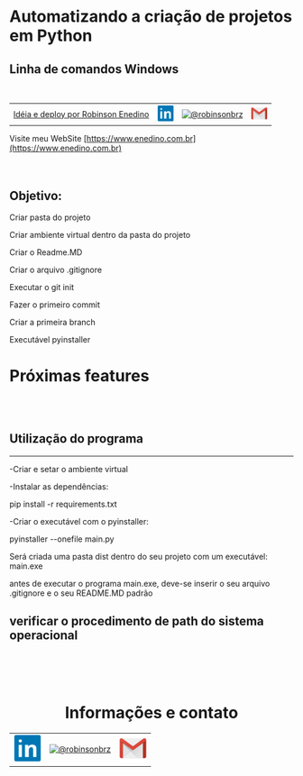 

# Automatizando a criação de projetos em Python
##  Linha de comandos Windows

<br>
  <div align="center">
    <table>
      </tr>
            <td>
                <a  href="https://www.linkedin.com/in/robinsonbrz/">
                Idéia e deploy por Robinson Enedino
            </td>
        <td>
            <a  href="https://www.linkedin.com/in/robinsonbrz/">
            <img src="https://raw.githubusercontent.com/robinsonbrz/robinsonbrz/main/static/img/linkedin.png" width="30" height="30">
        </td>
        <td>
            <a  href="https://www.linkedin.com/in/robinsonbrz/">
            <img  src="https://avatars.githubusercontent.com/u/18150643?s=96&amp;v=4" alt="@robinsonbrz" width="30" height="30">
        </td>
        <td>
            <a href="mailto:robinsonbrz@gmail.com">
            <img src="https://raw.githubusercontent.com/robinsonbrz/robinsonbrz/main/static/img/gmail.png" width="30" height="30" ></a>
        </td>
      </tr>
    </table>
  </div>

Visite meu WebSite [https://www.enedino.com.br](https://www.enedino.com.br)
  <br><br><br>

## Objetivo:

Criar pasta do projeto 

Criar ambiente virtual dentro da pasta do projeto

Criar o Readme.MD

Criar o arquivo .gitignore

Executar o git init

Fazer o primeiro commit

Criar a primeira branch

Executável pyinstaller


# Próximas features 

<br>
<br>

## Utilização do programa 
_______________________

-Criar e setar o ambiente virtual

-Instalar as dependências:

pip install -r requirements.txt

-Criar o executável com o pyinstaller:

pyinstaller --onefile main.py

Será criada uma pasta dist dentro do seu projeto com um executável: main.exe

antes de executar o programa main.exe, deve-se inserir o seu arquivo .gitignore e o seu README.MD padrão


## verificar o procedimento de path do sistema operacional

<br>
<br>
<br>



<h1 align="center"> Informações e contato </h1> 
  <div align="center">
    <table>
        </tr>
            <td>
                <a  href="https://www.linkedin.com/in/robinsonbrz/">
                <img src="https://raw.githubusercontent.com/robinsonbrz/robinsonbrz/main/static/img/linkedin.png" width="50" height="50">
            </td>
            <td>
                <a  href="https://www.linkedin.com/in/robinsonbrz/">
                <img  src="https://avatars.githubusercontent.com/u/18150643?s=96&amp;v=4" alt="@robinsonbrz" width="30" height="30">
            </td>
            <td>
                <a href="https://www.enedino.com.br/contato">
                <img src="https://raw.githubusercontent.com/robinsonbrz/robinsonbrz/main/static/img/gmail.png" width="50" height="50">
            </td>
        </tr>
    </table> 
  </div>
